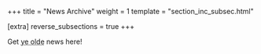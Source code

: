 +++
title = "News Archive"
weight = 1
template = "section_inc_subsec.html"

[extra]
reverse_subsections = true
+++

Get <abbr title='The "ye" of "ye olde" is not actually "ye", it was used as a placeholder for the Old English letter "Þ" (thorn, pronounced like the "th" in "the"), as the newly imported printing presses did not have a symbol for it. The Victorians then promptly butchered history like they always do (no horns on viking hats people!)'>ye olde</abbr> news here!